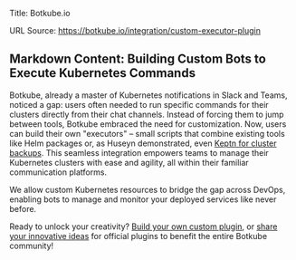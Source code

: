 Title: Botkube.io

URL Source: https://botkube.io/integration/custom-executor-plugin

Markdown Content:
Building Custom Bots to Execute Kubernetes Commands
---------------------------------------------------

Botkube, already a master of Kubernetes notifications in Slack and Teams, noticed a gap: users often needed to run specific commands for their clusters directly from their chat channels. Instead of forcing them to jump between tools, Botkube embraced the need for customization. Now, users can build their own "executors" – small scripts that combine existing tools like Helm packages or, as Huseyn demonstrated, even [Keptn for cluster backups](https://botkube.io/blog/implementing-your-own-botkube-plugin-a-real-life-use-case). This seamless integration empowers teams to manage their Kubernetes clusters with ease and agility, all within their familiar communication platforms.

We allow custom Kubernetes resources to bridge the gap across DevOps, enabling bots to manage and monitor your deployed services like never before.

Ready to unlock your creativity? [Build your own custom plugin](https://docs.botkube.io/plugin/custom-executor), or [share your innovative ideas](https://github.com/kubeshop/botkube/issues) for official plugins to benefit the entire Botkube community!
